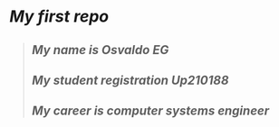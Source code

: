 # *My first repo*
> ##  ***My name is Osvaldo EG***
> ## ***My student registration Up210188***
> ## ***My career is computer systems engineer***
